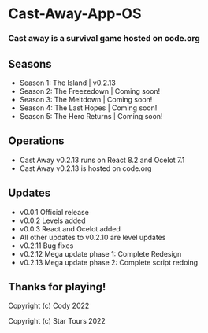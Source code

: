 # Cast-Away-App-OS
### Cast away is a survival game hosted on code.org

## Seasons
- Season 1: The Island | v0.2.13
- Season 2: The Freezedown | Coming soon!
- Season 3: The Meltdown | Coming soon!
- Season 4: The Last Hopes | Coming soon!
- Season 5: The Hero Returns | Coming soon!

## Operations
- Cast Away v0.2.13 runs on React 8.2 and Ocelot 7.1
- Cast Away v0.2.13 is hosted on code.org

## Updates
- v0.0.1 Official release
- v0.0.2 Levels added
- v0.0.3 React and Ocelot added
- All other updates to v0.2.10 are level updates
- v0.2.11 Bug fixes
- v0.2.12 Mega update phase 1: Complete Redesign
- v0.2.13 Mega update phase 2: Complete script redoing

## Thanks for playing!

Copyright (c) Cody 2022

Copyright (c) Star Tours 2022
